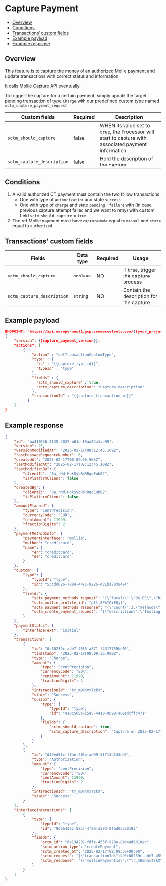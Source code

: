 # Capture Payment

* [Overview](#overview)
* [Conditions](#conditions)
* [Transactions' custom fields](#transactions-custom-fields)
* [Example payload](#example-payload)
* [Example response](#example-response)

## Overview

This feature is to capture the money of an authorized Mollie payment and update transactions with correct status and information.

It calls Mollie [Capture API](https://docs.mollie.com/reference/captures-api) eventually.

To trigger the capture for a certain payment, simply update the target pending transaction of type `Charge` with our predefined custom type named `sctm_capture_payment_request`

| **Custom fields** | **Required** | **Description** |
| --- | --- | --- |
| `sctm_should_capture` | false | WHEN its value set to `true`, the Processor will start to capture with associated payment information |
| `sctm_capture_description` | false | Hold the description of the capture |

## Conditions

1. A valid authorized CT payment must contain the two follow transactions:
    * One with type of `authorization` and state `success`
    * One with type of `charge` and state `pending` | `failure` with  (in case previous capture attempt failed and we want to retry) with custom field `sctm_should_capture` = `true`
2. The ref Mollie payment must have `captureMode` equal to `manual` and `state` equal to `authorized`

## Transactions' custom fields

| Fields                                                                                       | Data type                  | Required | Usage |
|-----------------------------------------------------------------------------------------------------------|----------------------------------------------|----------|------------------|
| `sctm_should_capture`                                                                    | `boolean`                           | NO      | If `true`, trigger the capture process |
| `sctm_capture_description` | `string` | NO | Contain the description for the capture |

## Example payload

```json
ENDPOINT: `https://api.europe-west1.gcp.commercetools.com/{{your_project_key}}/payments/{{payment_id_for_capture}}`
{
    "version": {{capture_payment_version}},
    "actions": [
        {
            "action" : "setTransactionCustomType",
            "type" : {
              "id" : "{{capture_type_id}}",
              "typeId" : "type"
            },
            "fields" : {
              "sctm_should_capture" : true,
              "sctm_capture_description": "Capture description"
            },
            "transactionId" : "{{capture_transaction_id}}"
          }
    ]
}
```

## Example response

```json
{
    "id": "ba410236-3135-4037-b61e-10aa82a1ae99",
    "version": 26,
    "versionModifiedAt": "2025-02-17T08:12:45.109Z",
    "lastMessageSequenceNumber": 6,
    "createdAt": "2025-02-17T08:09:06.565Z",
    "lastModifiedAt": "2025-02-17T08:12:45.109Z",
    "lastModifiedBy": {
        "clientId": "8a_rNd-HokSybRmRRqdEuh82",
        "isPlatformClient": false
    },
    "createdBy": {
        "clientId": "8a_rNd-HokSybRmRRqdEuh82",
        "isPlatformClient": false
    },
    "amountPlanned": {
        "type": "centPrecision",
        "currencyCode": "EUR",
        "centAmount": 11999,
        "fractionDigits": 2
    },
    "paymentMethodInfo": {
        "paymentInterface": "mollie",
        "method": "creditcard",
        "name": {
            "en": "creditcard",
            "de": "creditcard"
        }
    },
    "custom": {
        "type": {
            "typeId": "type",
            "id": "53cdd626-7884-4421-9226-d81ba7038424"
        },
        "fields": {
            "sctm_payment_methods_request": "{\"locale\":\"de_DE\",\"billingCountry\":\"DE\",\"includeWallets\":\"applepay\"}",
            "sctm_mollie_profile_id": "pfl_SPkYGiEQjf",
            "sctm_payment_methods_response": "{\"count\":3,\"methods\":[{\"id\":\"creditcard\",\"name\":{\"en-GB\":\"Card\",\"de-DE\":\"Card\",\"en-US\":\"Card\"},\"description\":{\"en-GB\":\"\",\"de-DE\":\"\",\"en-US\":\"\"},\"image\":\"https://www.mollie.com/external/icons/payment-methods/creditcard.svg\",\"order\":20},{\"id\":\"applepay\",\"name\":{\"en-GB\":\"Apple Pay\",\"de-DE\":\"Apple Pay\",\"en-US\":\"Apple Pay\"},\"description\":{\"en-GB\":\"\",\"de-DE\":\"\",\"en-US\":\"\"},\"image\":\"https://www.mollie.com/external/icons/payment-methods/applepay.svg\",\"order\":0},{\"id\":\"banktransfer\",\"name\":{\"en-GB\":\"Bank transfer\",\"de-DE\":\"Bank transfer\",\"en-US\":\"Bank transfer\"},\"description\":{\"en-GB\":\"\",\"de-DE\":\"\",\"en-US\":\"\"},\"image\":\"https://www.mollie.com/external/icons/payment-methods/banktransfer.svg\",\"order\":0}]}",
            "sctm_create_payment_request": "{\"description\":\"Testing creating Mollie payment\",\"redirectUrl\":\"http://localhost:3000/thank-you?orderId=ae22-e03f-aab1\",\"billingAddress\":{\"givenName\":\"thach\",\"familyName\":\"dang\",\"streetAndNumber\":\"Am campus 5\",\"postalCode\":\"48721\",\"city\":\"Gescher\",\"country\":\"DE\",\"phone\":\"49254287030\",\"email\":\"t.dang@shopmacher.de\"},\"shippingAddress\":{\"givenName\":\"thach\",\"familyName\":\"dang\",\"streetAndNumber\":\"Am campus 5\",\"postalCode\":\"48721\",\"city\":\"Gescher\",\"country\":\"DE\",\"phone\":\"49254287030\",\"email\":\"t.dang@shopmacher.de\"},\"billingEmail\":\"t.dang@shopmacher.de\",\"cardToken\":\"tkn_h3mrzMtest\",\"lines\":[{\"description\":\"Geometrischer Kissenbezug\",\"quantity\":1,\"quantityUnit\":\"pcs\",\"unitPrice\":{\"currency\":\"EUR\",\"value\":\"19.99\"},\"totalAmount\":{\"currency\":\"EUR\",\"value\":\"19.99\"}}],\"captureMode\":\"manual\"}"
        }
    },
    "paymentStatus": {
        "interfaceText": "initial"
    },
    "transactions": [
        {
            "id": "0c80239c-ade7-4556-a871-f4317759be10",
            "timestamp": "2025-02-17T08:09:36.000Z",
            "type": "Charge",
            "amount": {
                "type": "centPrecision",
                "currencyCode": "EUR",
                "centAmount": 11999,
                "fractionDigits": 2
            },
            "interactionId": "tr_mDmhmxTzkX",
            "state": "Success",
            "custom": {
                "type": {
                    "typeId": "type",
                    "id": "418c568c-15a5-4418-9698-a81edcffc471"
                },
                "fields": {
                    "sctm_should_capture": true,
                    "sctm_capture_description": "Capture on 2025-02-17T08:12:42.171Z"
                }
            }
        },
        {
            "id": "d39ed5fc-f8ae-405b-ae99-3f713d243da0",
            "type": "Authorization",
            "amount": {
                "type": "centPrecision",
                "currencyCode": "EUR",
                "centAmount": 11999,
                "fractionDigits": 2
            },
            "interactionId": "tr_mDmhmxTzkX",
            "state": "Success"
        }
    ],
    "interfaceInteractions": [
        {
            "type": {
                "typeId": "type",
                "id": "9d9b436c-58cc-4f2e-a393-0fbd05ba0193"
            },
            "fields": {
                "sctm_id": "6e134208-fdfe-453f-928e-8ab44d9b10ec",
                "sctm_action_type": "createPayment",
                "sctm_created_at": "2025-02-17T08:09:36+00:00",
                "sctm_request": "{\"transactionId\":\"0c80239c-ade7-4556-a871-f4317759be10\",\"paymentMethod\":\"creditcard\"}",
                "sctm_response": "{\"molliePaymentId\":\"tr_mDmhmxTzkX\",\"checkoutUrl\":\"https://www.mollie.com/checkout/test-mode?method=creditcard&token=6.8hhrnm\",\"transactionId\":\"0c80239c-ade7-4556-a871-f4317759be10\"}"
            }
        }
    ]
}
```
